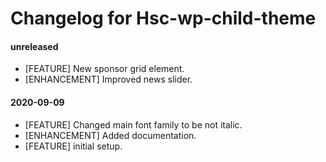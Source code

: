 # Changelog for Hsc-wp-child-theme

#### unreleased

- [FEATURE] New sponsor grid element.
- [ENHANCEMENT] Improved news slider.

#### 2020-09-09

- [FEATURE] Changed main font family to be not italic.
- [ENHANCEMENT] Added documentation.
- [FEATURE] initial setup.
